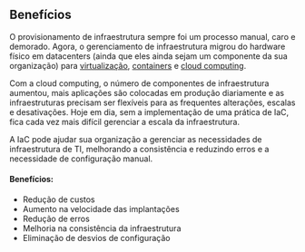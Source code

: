 
Benefícios
----------

O provisionamento de infraestrutura sempre foi um processo manual, caro e demorado. Agora, o gerenciamento de infraestrutura migrou do hardware físico em datacenters (ainda que eles ainda sejam um componente da sua organização) para [virtualização](https://www.redhat.com/pt-br/topics/virtualization/what-is-virtualization), [containers](https://www.redhat.com/pt-br/topics/containers/whats-a-linux-container) e [cloud computing](https://www.redhat.com/pt-br/topics/cloud). 

Com a cloud computing, o número de componentes de infraestrutura aumentou, mais aplicações são colocadas em produção diariamente e as infraestruturas precisam ser flexíveis para as frequentes alterações, escalas e desativações. Hoje em dia, sem a implementação de uma prática de IaC, fica cada vez mais difícil gerenciar a escala da infraestrutura.

A IaC pode ajudar sua organização a gerenciar as necessidades de infraestrutura de TI, melhorando a consistência e reduzindo erros e a necessidade de configuração manual.

#### Benefícios:

*   Redução de custos
*   Aumento na velocidade das implantações
*   Redução de erros 
*   Melhoria na consistência da infraestrutura
*   Eliminação de desvios de configuração
